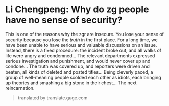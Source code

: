 # Li Chengpeng: Why do zg people have no sense of security?

This is one of the reasons why the zgr are insecure. You lose your sense of security because you lose the *truth* in the first place. For a long time, we have been unable to have serious and valuable discussions on an issue. Instead, there is a fixed procedure: the incident broke out, and all walks of life were angry and condemned... The relevant departments expressed serious investigation and punishment, and would never cover up and condone... The truth was covered up, and reporters were driven and beaten, all kinds of deleted and posted titles... Being cleverly paced, a group of well-meaning people scolded each other as idiots, each bringing up theories and smashing a big stone in their chest... The next reincarnation.

> translated by translate.guge.com
